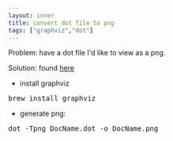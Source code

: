 ```yaml
---
layout: inner
title: convert dot file to png
tags: ["graphviz","dot"]
---
```

Problem: have a dot file I'd like to view as a png.

Solution: found [here](https://stackoverflow.com/a/44157868/31610)

* install graphviz
<pre>
brew install graphviz
</pre>

* generate png:
<pre>
dot -Tpng DocName.dot -o DocName.png
</pre>